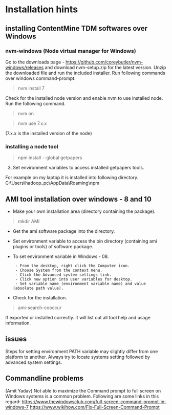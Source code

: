 # Installation hints

## installing ContentMine TDM softwares over Windows

### nvm-windows (Node virtual manager for Windows)

Go to the downloads page - https://github.com/coreybutler/nvm-windows/releases and download nvm-setup.zip for the latest version.
Unzip the downloaded file and run the included installer.
Run following commands over windows command-prompt.

> nvm install 7

Check for the installed node version and enable nvm to use installed node. Run the following command.

>nvm on

>nvm use 7.x.x

(7.x.x is the installed version of the node)


### installing a node tool

> npm install --global getpapers

3. Set environment variables to access installed getpapers tools.

For example on my laptop it is installed into following directory.
C:\Users\hadoop_pc\AppData\Roaming\npm


## AMI tool installation over windows - 8 and 10

- Make your own installation area (directory containing the package).

> mkdir AMI
  
- Get the ami software package into the directory.          
- Set environment variable to access the bin directory (containing ami plugins or tools) of          software package.  

- To set environment variable in Windows - 08.
  
       - From the desktop, right click the Computer icon.
       - Choose System from the context menu.
       - Click the Advanced system settings link.
       - Click new option into user variables for desktop.
       - Set variable name (environment variable name) and value (absolute path value).

- Check for the installation.
              
> ami-search-cooccur

If exported or installed correctly. It will list out all tool help and usage information.

## issues

Steps for setting environment PATH variable may slightly differ from one platform to another. Always try to locate systems setting followed by advanced system settings. 


## Commandline problems 
(Amit Yadav)
Not able to maximize the Command prompt to full screen on Windows systems is a common problem.
Following are some links in this regard:
https://www.thewindowsclub.com/full-screen-command-prompt-in-windows-7
https://www.wikihow.com/Fix-Full-Screen-Command-Prompt
